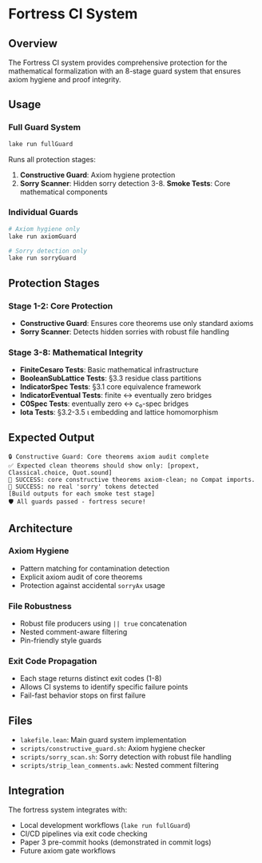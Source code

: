 # Fortress CI System

## Overview

The Fortress CI system provides comprehensive protection for the mathematical formalization with an 8-stage guard system that ensures axiom hygiene and proof integrity.

## Usage

### Full Guard System
```bash
lake run fullGuard
```

Runs all protection stages:
1. **Constructive Guard**: Axiom hygiene protection
2. **Sorry Scanner**: Hidden sorry detection
3-8. **Smoke Tests**: Core mathematical components

### Individual Guards
```bash
# Axiom hygiene only
lake run axiomGuard

# Sorry detection only  
lake run sorryGuard
```

## Protection Stages

### Stage 1-2: Core Protection
- **Constructive Guard**: Ensures core theorems use only standard axioms
- **Sorry Scanner**: Detects hidden sorries with robust file handling

### Stage 3-8: Mathematical Integrity
- **FiniteCesaro Tests**: Basic mathematical infrastructure
- **BooleanSubLattice Tests**: §3.3 residue class partitions
- **IndicatorSpec Tests**: §3.1 core equivalence framework
- **IndicatorEventual Tests**: finite ↔ eventually zero bridges
- **C0Spec Tests**: eventually zero ↔ c₀-spec bridges  
- **Iota Tests**: §3.2-3.5 ι embedding and lattice homomorphism

## Expected Output

```
🔒 Constructive Guard: Core theorems axiom audit complete
✅ Expected clean theorems should show only: [propext, Classical.choice, Quot.sound]
🎯 SUCCESS: core constructive theorems axiom‑clean; no Compat imports.
🎯 SUCCESS: no real 'sorry' tokens detected
[Build outputs for each smoke test stage]
🛡️ All guards passed - fortress secure!
```

## Architecture

### Axiom Hygiene
- Pattern matching for contamination detection
- Explicit axiom audit of core theorems
- Protection against accidental `sorryAx` usage

### File Robustness
- Robust file producers using `|| true` concatenation
- Nested comment-aware filtering
- Pin-friendly style guards

### Exit Code Propagation
- Each stage returns distinct exit codes (1-8)
- Allows CI systems to identify specific failure points
- Fail-fast behavior stops on first failure

## Files

- `lakefile.lean`: Main guard system implementation
- `scripts/constructive_guard.sh`: Axiom hygiene checker
- `scripts/sorry_scan.sh`: Sorry detection with robust file handling
- `scripts/strip_lean_comments.awk`: Nested comment filtering

## Integration

The fortress system integrates with:
- Local development workflows (`lake run fullGuard`)
- CI/CD pipelines via exit code checking
- Paper 3 pre-commit hooks (demonstrated in commit logs)
- Future axiom gate workflows